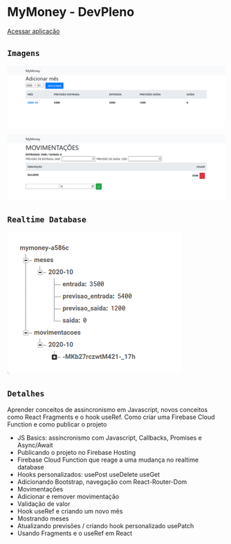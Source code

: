 # MyMoney - DevPleno

[Acessar aplicação](https://mymoney-a586c.firebaseapp.com/)

## `Imagens`
[![](./images/image1.png)]('https://github.com/patrick-fv/my-money/blob/master/images/image1.png?raw=true')

[![](./images/image2.png)]('https://github.com/patrick-fv/my-money/blob/master/images/image2.png?raw=true')

## `Realtime Database`

[![](./images/image_database.png)]('https://github.com/patrick-fv/my-money/blob/master/images/image_database.png?raw=true')

## `Detalhes`

 Aprender conceitos de assincronismo em Javascript, novos conceitos como React Fragments e o hook useRef. Como criar uma Firebase Cloud Function e como publicar o projeto

- JS Basics: assíncronismo com Javascript, Callbacks, Promises e Async/Await
- Publicando o projeto no Firebase Hosting
- Firebase Cloud Function que reage a uma mudança no realtime database
- Hooks personalizados: usePost useDelete useGet
- Adicionando Bootstrap, navegação com React-Router-Dom
- Movimentações
- Adicionar e remover movimentação
- Validação de valor
- Hook useRef e criando um novo mês
- Mostrando meses
- Atualizando previsões / criando hook personalizado usePatch
- Usando Fragments e o useRef em React
